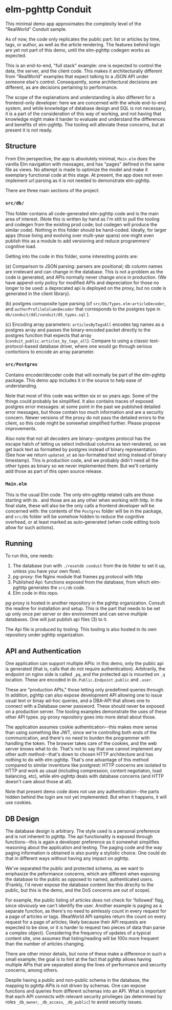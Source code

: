 # elm-pghttp Conduit

This minimal demo app approximates the complexity level of the "RealWorld" Conduit sample. 

As of now, the code only replicates the public part: list or articles by time, tags, or author, 
as well as the article rendering. The features behind login are yet not part of this demo, until the elm-pghttp 
codegen works as expected.

This is an end-to-end, "full stack" example: one is expected to control the data, the server, and the client code.
This makes it architecturally different from "RealWorld" examples that expect talking to a JSON API under someone
else's control. Consequently, some architectural decisions are different, as are decisions pertaining to performance.

The scope of the explanations and understanding is also different for a frontend-only developer: here we are concerned
with the whole end-to-end system, and while knowledge of database design and SQL is not necessary, it is a part
of the consideration of this way of working, and not having that knowledge might make it harder to evaluate and 
understand the differences and benefits of elm-pghttp. The tooling will alleviate these concerns, but at present
it is not ready.

## Structure

From Elm perspective, the app is absolutely minimal, `Main.elm` does the vanilla Elm navigation with messages, and has "pages" defined
in the same file as views. No attempt is made to optimize the model and make it exemplary functional code at this stage. At present, the 
app does not even implement url parsing as it is not needed to demonstrate elm-pghttp.

There are three main sections of the project:

### `src/db/`

This folder contains all code-generated elm-pghttp code and is the main area of interest. (Note this is written by hand
as I'm still to pull the tooling and codegen from the existing prod code; but codegen will produce the similar code). Nothing
in this folder should be hand-coded. Ideally, for larger apps (those living and evolving over multi-year spans) one 
might even publish this as a module to add versioning and reduce programmers' cognitive load.

Getting into the code in this folder, some interesting points are:  

(a) Comparison to JSON parsing: parsers are positional; db column names are irrelevant and can change in the database. This is not 
a problem as the code is generated, and APIs normally never change once in production. (We have append-only policy for modified APIs and
depreciation for those no longer to be used: a deprecated api is deployed on the proxy, but no code is generated in the client library).

(b) postgres comoposite type parsing (cf `src/Db/Types.elm:articleDecoder`, and `authorProfileColumnDecoder` that corresponds to the 
postgres type in `db/conduit/ddl/conduit/05_types.sql` ). 

(c) Encoding array parameters: `articlesByTagsAll` encodes tag names as a postgres array and passes the binary-encoded packet 
directly to the postgres function that expects that array (`conduit_public.articles_by_tags_all`). Compare to using a classic 
text-protocol-based database driver, where one would go through serious contortions to encode an array parameter.

### `src/Postgres` 

Contains encoder/decoder code that will normally be part of the elm-pghttp package. This demo app includes it in the source to
help ease of understanding.

Note that most of this code was written six or so years ago. Some of the things could probably be simplified. It also
contains traces of exposed postgres error messages: at some point in the past we published detailed error messages, but
those contain too much information and are a security concern. Newer versions of the proxy do not pass the detailed errors
to the client, so this code might be somewhat simplified further. Please propose improvements.

Also note that not all decoders are binary--postgres protocol has the escape hatch of letting us select individual columns
as text-rendered, so we get back text as formatted by postgres instead of binary representation. (See how we return `updated_at` as
iso-formatted text string instead of binary timestamp). This is production code, and we probably didn't need all the other types as binary
so we never implemented them. But we'll certainly add those as part of this open source release.

### `Main.elm` 

This is the usual Elm code. The only elm-pghttp related calls are those starting with `Db.` and those are as any other when
working with http. In the final state, these will also be the only calls a frontend developer will be concerned with: the contents
of the `Postgres` folder will be in the package, and `src/Db` folder will be somehow hidden to reduce the cognitive overhead, or
at least marked as auto-generated (when code editing tools allow for such actions).

## Running

To run this, one needs:

1. The database (run with `./resetdb conduit` from the `Db` folder to set it up, unless you have your own flow). 
2. pg-proxy: the Nginx module that frames pg protocol with http
3. Published Api: functions exposed from the database, from which elm-pghttp generates the `src/db` code.
3. Elm code in this repo.

pg-proxy is hosted in another repository in the pghttp organization. Consult the readme for installation and setup. This
is the part that needs to be set up only once per server or dev environment and can serve multiple databases. One will just
publish api files (3) to it.

The Api file is produced by tooling. This tooling is also hosted in its own repository under pghttp organization.

## API and Authentication

One application can support multiple APIs: in this demo, only the public api is generated (that is, calls that do
not require authentication). Arbitrarily, the endpoint on nginx side is called `_pq`, and the protected api is mounted
on `_q` location. These are encoded in `Db.Public.Endpoint.public` and `.user`.

These are "production APIs," those letting only predefined queries through. In addition, pghttp can also expose development API allowing
one to issue usual text or binay ad-hoc queries, and a DBA-API that allows one to connect with a Database owner password. These
should never be exposed on a production server. The tooling examples demonstrate the uses of these other API types. pg-proxy repository
goes into more detail about those.

The application assumes cookie authentication--this makes more sense than using something like JWT, since we're controlling
both ends of the communication, and there's no need to burden the programmer with handling the token. The browser takes care
of the cookies, and the web server knows what to do. That's not to say that one cannot implement any other auth method--that's down 
to chosen HTTP architecture and has nothing to do with elm-pghttp. That's one advantage of this method compared to similar inventions
like postgrest: HTTP concerns are isolated to HTTP and work as usual (including compression, content negotiaton, load balancing, etc),
while elm-pghttp deals with database concerns (and HTTP doesn't care about those at all).

Note that present demo code does not use any authentication--the parts hidden behind the login are not yet implemented. But when it happens,
it will use cookies.

## DB Design

The database design is arbitrary. The style used is a personal preference and is not inherent to pghttp. The api functionality is exposed
through functions--this is again a developer preference as it somewhat simplifies reasoning about the application and testing. The paging
code and the way paging information is obtained is also purely a stylistic choice. One could do that in different ways without having any
impact on pghttp.

We've separated the public and protected schema, as we want to emphasize the peformance concerns, which are different when exposing the database
to the public as opposed to named, authenticated users. (Frankly, I'd never expose the database content like this direclty to the public, but 
this is the demo, and the DoS concerns are out of scope). 

For example, the public listing of articles does not check for 'followed' flag, since obviously we can't identify the user. Another example is paging 
as a separate function, as there's no need to aimlessly count in every request for a page of 
articles or tags. (RealWorld API samples return the count on every request for a page of articles; likely because their API requests are expected to
be slow, or it is harder to request two pieces of data than parse a complex object). Considering the frequency of updates of a typical content site, 
one assumes that listing/reading will be 100x more frequent than the number of articles changing. 

There are other minor details, but none of these make a difference in such a small example; the goal is to hint at the fact 
that pghttp allows having multiple APIs that are separated along the lines of performance and security concerns, among others.

Despite having a public and non-public schema in the database, the mapping to pghttp APIs is not driven by schemas. One can expose functions and queries
from different schemas into an API. What is important that each API connects with relevant security privileges (as determined by roles `_db_owner`, `_db_access`, `_db_public`) to avoid security issues.
